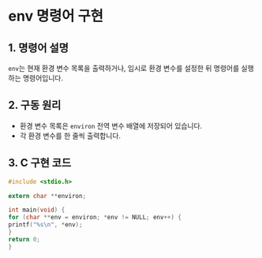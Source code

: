 # env 명령어 구현

## 1. 명령어 설명
`env`는 현재 환경 변수 목록을 출력하거나, 임시로 환경 변수를 설정한 뒤 명령어를 실행하는 명령어입니다.

## 2. 구동 원리
- 환경 변수 목록은 `environ` 전역 변수 배열에 저장되어 있습니다.
- 각 환경 변수를 한 줄씩 출력합니다.

## 3. C 구현 코드
```c
#include <stdio.h>

extern char **environ;

int main(void) {
for (char **env = environ; *env != NULL; env++) {
printf("%s\n", *env);
}
return 0;
}
```
